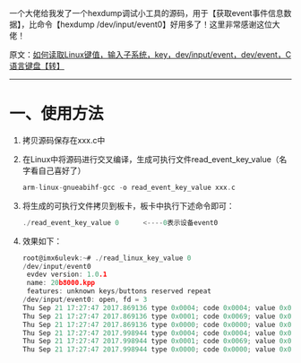 一个大佬给我发了一个hexdump调试小工具的源码，用于【获取event事件信息数据】，比命令【hexdump /dev/input/event0】好用多了！这里非常感谢这位大佬！

原文：[如何读取Linux键值，输入子系统，key，dev/input/event，dev/event，C语言键盘【转】](https://www.cnblogs.com/sky-heaven/p/9358475.html)

---

# 一、使用方法

1. 拷贝源码保存在xxx.c中

2. 在Linux中将源码进行交叉编译，生成可执行文件read_event_key_value（名字看自己喜好了）

   ```c
   arm-linux-gnueabihf-gcc -o read_event_key_value xxx.c
   ```

3. 将生成的可执行文件拷贝到板卡，板卡中执行下述命令即可：

   ```c
   ./read_event_key_value 0      <----0表示设备event0
   ```

4. 效果如下：

   ```c
   root@imx6ulevk:~# ./read_linux_key_value 0
   /dev/input/event0
    evdev version: 1.0.1
    name: 20b8000.kpp
    features: unknown keys/buttons reserved repeat
   /dev/input/event0: open, fd = 3
   Thu Sep 21 17:27:47 2017.869136 type 0x0004; code 0x0004; value 0x00000000; Misc
   Thu Sep 21 17:27:47 2017.869136 type 0x0001; code 0x0069; value 0x00000001; Key 105 (0x69) press
   Thu Sep 21 17:27:47 2017.869136 type 0x0000; code 0x0000; value 0x00000000; 
   Thu Sep 21 17:27:47 2017.998944 type 0x0004; code 0x0004; value 0x00000000; Misc
   Thu Sep 21 17:27:47 2017.998944 type 0x0001; code 0x0069; value 0x00000000; Key 105 (0x69) release
   Thu Sep 21 17:27:47 2017.998944 type 0x0000; code 0x0000; value 0x00000000; 
   ```

   